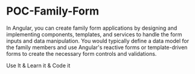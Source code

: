 # POC-Family-Form

In Angular, you can create family form applications by designing and implementing components, templates, and services to handle the form inputs and data manipulation. You would typically define a data model for the family members and use Angular's reactive forms or template-driven forms to create the necessary form controls and validations.

Use It &amp; Learn it &amp; Code it

